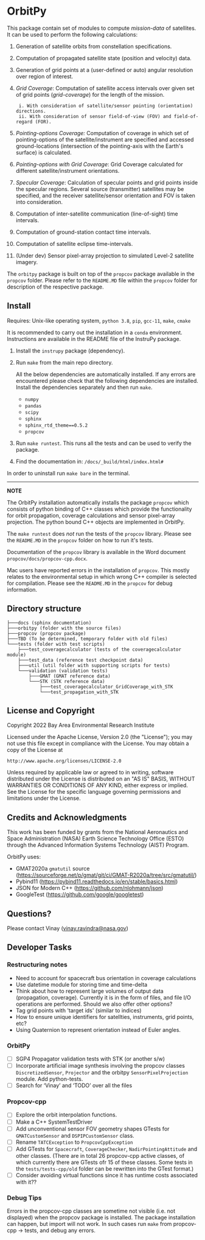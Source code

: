 # OrbitPy

This package contain set of modules to compute *mission-data* of satellites. It can be used to perform the following calculations:

1. Generation of satellite orbits from constellation specifications.
2. Computation of propagated satellite state (position and velocity) data.
3. Generation of grid points at a (user-defined or auto) angular resolution over region of interest.
4. *Grid Coverage*: Computation of satellite access intervals over given set of grid points (*grid-coverage*) for the length of the mission.

        i. With consideration of satellite/sensor pointing (orientation) directions.
        ii. With consideration of sensor field-of-view (FOV) and field-of-regard (FOR).
5. *Pointing-options Coverage:* Computation of coverage in which set of pointing-options of the satellite/instrument are specified and accessed ground-locations (intersection of the pointing-axis with the Earth's surface) is calculated.
6. *Pointing-options with Grid Coverage*: Grid Coverage calculated for different satellite/instrument orientations.
7. *Specular Coverage*: Calculation of specular points and grid points inside the specular regions. Several source (transmitter) satellites may be specified, and the receiver satellite/sensor orientation and FOV is taken into consideration.
8. Computation of inter-satellite communication (line-of-sight) time intervals.
9. Computation of ground-station contact time intervals.
10. Computation of satellite eclipse time-intervals.
11. (Under dev) Sensor pixel-array projection to simulated Level-2 satellite imagery.

The `orbitpy` package is built on top of the `propcov` package available in the `propcov` folder. Please refer to the `README.MD` file within the `propcov` folder for description of the respective package.

## Install

Requires: Unix-like operating system, `python 3.8`, `pip`, `gcc-11`, `make`, `cmake`

It is recommended to carry out the installation in a `conda` environment. Instructions are available in the README file of the InstruPy package.

1.  Install the `instrupy` package (dependency).

2.  Run `make` from the main repo directory.

    All the below dependencies are automatically installed. If any errors are encountered please check that the following dependencies are installed. Install the dependencies separately and then run `make`.

    * `numpy`
    * `pandas`
    * `scipy`
    * `sphinx`
    * `sphinx_rtd_theme==0.5.2`
    * `propcov`

3.  Run `make runtest`. This runs all the tests and can be used to verify the package.

4.  Find the documentation in: `/docs/_build/html/index.html#`

In order to uninstall run `make bare` in the terminal.


---
**NOTE**

The OrbitPy installation automatically installs the package `propcov` which consists of python binding of C++ classes which provide the functionality for orbit propagation, coverage calculations and sensor pixel-array projection. The python bound C++ objects are implemented in OrbitPy.

The `make runtest` does *not* run the tests of the `propcov` library. Please see the `README.MD` in the `propcov` folder on how to run it's tests.

Documentation of the `propcov` library is available in the Word document `propcov/docs/propcov-cpp.docx`.

Mac users have reported errors in the installation of `propcov`. This mostly relates to the environmental setup in which wrong C++ compiler is selected for compilation. Please see the `README.MD` in the `propcov` for debug information.

## Directory structure
```
├───docs (sphinx documentation)
├───orbitpy (folder with the source files)
├───propcov (propcov package)
├───TBD (To be determined, temporary folder with old files)
└───tests (folder with test scripts)
    ├───test_coveragecalculator (tests of the coveragecalculator module)
    ├───test_data (reference test checkpoint data)
    ├───util (util folder with supporting scripts for tests)
    └───validation (validation tests)
        ├───GMAT (GMAT reference data)
        └───STK (STK reference data)
            ├───test_coveragecalculator_GridCoverage_with_STK
            └───test_propagation_with_STK
```
## License and Copyright

Copyright 2022 Bay Area Environmental Research Institute

Licensed under the Apache License, Version 2.0 (the "License");
you may not use this file except in compliance with the License.
You may obtain a copy of the License at

    http://www.apache.org/licenses/LICENSE-2.0

Unless required by applicable law or agreed to in writing, software
distributed under the License is distributed on an "AS IS" BASIS,
WITHOUT WARRANTIES OR CONDITIONS OF ANY KIND, either express or implied.
See the License for the specific language governing permissions and
limitations under the License.
## Credits and Acknowledgments

This work has been funded by grants from the National Aeronautics and Space Administration (NASA) Earth Science Technology Office (ESTO) through the Advanced Information Systems Technology (AIST) Program.

OrbitPy uses:

* GMAT2020a `gmatutil` source (https://sourceforge.net/p/gmat/git/ci/GMAT-R2020a/tree/src/gmatutil/)
* Pybind11 (https://pybind11.readthedocs.io/en/stable/basics.html)
* JSON for Modern C++ (https://github.com/nlohmann/json)
* GoogleTest (https://github.com/google/googletest)

## Questions?

Please contact Vinay (vinay.ravindra@nasa.gov)

## Developer Tasks

### Restructuring notes

- Need to account for spacecraft bus orientation in coverage calculations 
- Use datetime module for storing time and time-delta
- Think about how to represent large volumes of output data (propagation, coverage). Currently it is in the form of files, and file I/O operations are performed. Should we also offer other options?
- Tag grid points with 'target ids' (similar to indices) 
- How to ensure unique identifiers for satellties, instruments, grid points, etc?
- Using Quaternion to represent orientation instead of Euler angles.

### OrbitPy
- [ ] SGP4 Propagator validation tests with STK  (or another s/w)
- [ ] Incorporate artificial image synthesis involving the propcov classes `DiscretizedSensor`, `Projector` and the orbitpy `SensorPixelProjection` module. Add python-tests.
- [ ] Search for ‘Vinay’ and ‘TODO’ over all the files

### Propcov-cpp

- [ ] Explore the orbit interpolation functions.
- [ ] Make a C++ SystemTestDriver
- [ ] Add unconventional sensor FOV geometry shapes GTests for `GMATCustomSensor` and `DSPIPCustomSensor` class.
- [ ] Rename `TATCException` to `PropcovCppException`
- [ ] Add GTests for `Spacecraft`, `CoverageChecker`, `NadirPointingAttitude` and other classes. (There are in total 26 propcov-cpp active classes, of which currently there are GTests ofr 15 of these classes. Some tests in the `tests/tests-cpp/old` folder can be rewritten into the GTest format.)
- [ ] Consider avoiding virtual functions since it has runtime costs associated with it??

### Debug Tips
Errors in the propcov-cpp classes are sometime not visible (i.e. not displayed) when the propcov package is installed. The package installation can happen, but import will not work. In such cases run `make` from propcov-cpp -> tests, and debug any errors.

